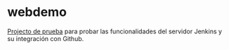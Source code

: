 # webdemo
[Projecto de prueba](http://152.67.32.99/webdemo/) para probar las funcionalidades del servidor Jenkins y su integración con Github.

